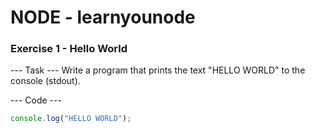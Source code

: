 # NODE - learnyounode

### Exercise 1 - Hello World
--- Task ---
Write a program that prints the text "HELLO WORLD" to the console (stdout).

--- Code ---  
```javascript
console.log("HELLO WORLD");
```


